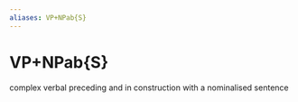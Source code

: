 ```yaml
---
aliases: VP+NPab{S}
---
```

# VP+NPab{S}

complex verbal preceding and in construction with a nominalised sentence